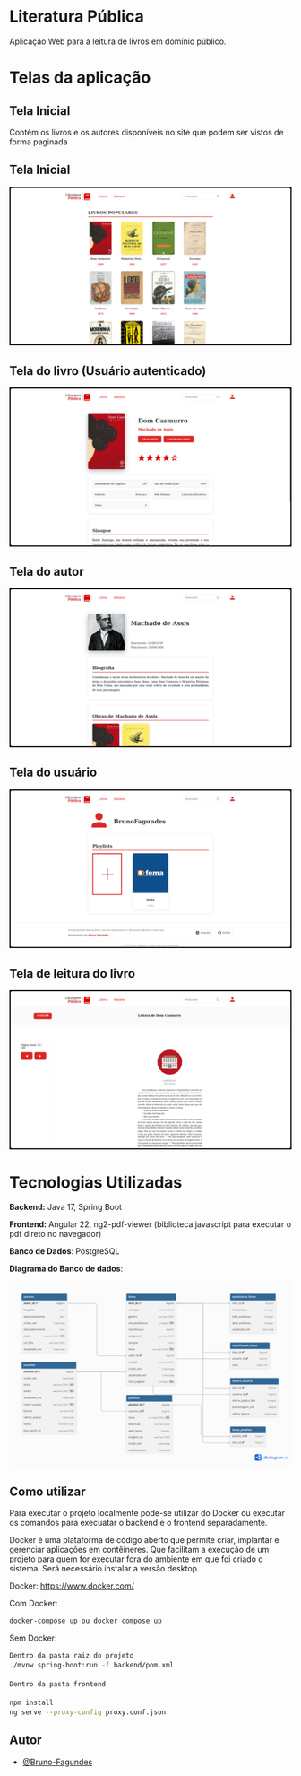 
# Literatura Pública

Aplicação Web para a leitura de livros em domínio público. 

# Telas da aplicação 

## Tela Inicial 

Contém os livros e os autores disponíveis no site que podem ser vistos de forma paginada

## Tela Inicial

![Tela Inicial](./frontend/public/telas/tela-inicial.png)

## Tela do livro (Usuário autenticado)

![Tela Livro](./frontend/public/telas/tela-livro.png)

## Tela do autor

![Tela Autor](./frontend/public/telas/tela-autor.png)

## Tela do usuário 

![Tela Usuario](./frontend/public/telas/tela-usuario.png)

## Tela de leitura do livro

![Tela Leitura](./frontend/public/telas/tela-leitura.png)

# Tecnologias Utilizadas

**Backend:** Java 17, Spring Boot

**Frontend:** Angular 22, ng2-pdf-viewer (biblioteca javascript para executar o pdf direto no navegador)

**Banco de Dados**: PostgreSQL

**Diagrama do Banco de dados**:

![Diagrama Banco de Dados](./frontend/public/diagramas/diagrama-banco-de-dados.png)

## Como utilizar  

Para executar o projeto localmente pode-se utilizar do Docker ou executar os comandos para execuatar o backend e o frontend separadamente. 

Docker é uma plataforma de código aberto que permite criar, implantar e gerenciar aplicações em contêineres. Que facilitam a execução de um projeto para quem for executar fora do ambiente em que foi criado o sistema. Será necessário instalar a versão desktop.

Docker: https://www.docker.com/

Com Docker:

```bash
docker-compose up ou docker compose up
```

Sem Docker:

```bash
Dentro da pasta raiz do projeto
./mvnw spring-boot:run -f backend/pom.xml

Dentro da pasta frontend

npm install
ng serve --proxy-config proxy.conf.json
```

## Autor

- [@Bruno-Fagundes](https://www.github.com/Bruno-Fagundes)


